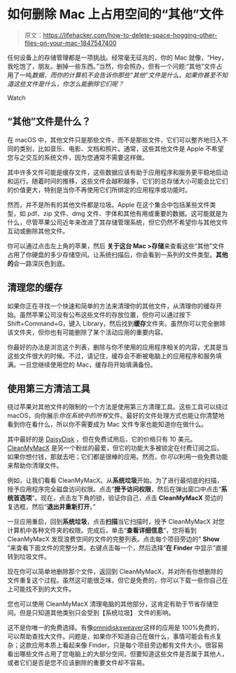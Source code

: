 # 如何删除 Mac 上占用空间的“其他”文件

> 原文：<https://lifehacker.com/how-to-delete-space-hogging-other-files-on-your-mac-1847547400>

任何设备上的存储管理都是一项挑战。经常毫无征兆的，你的 Mac 就像，“Hey，我吃饱了，朋友。删掉一些东西。”当然，你会照办，但有一个问题:“其他”文件占用了一吨*数据，而你的计算机不会告诉你那些“其他”文件是什么。如果你甚至不知道这些文件是什么，你怎么能删除它们呢？* 

Watch

## “其他”文件是什么？

在 macOS 中，其他文件只是那些文件，而不是那些文件，它们可以整齐地归入不同的类别，比如音乐、电影、文档和照片。通常，这些其他文件是 Apple 不希望您与之交互的系统文件，因为您通常不需要这样做。

其中许多文件可能是缓存文件，这些数据应该有助于应用程序和服务更平稳地启动和运行。随着时间的推移，这些文件会越积越多，它们的总存储大小可能会比它们的价值更大，特别是当你不再使用它们所绑定的应用程序或功能时。

然而，并不是所有的其他文件都是垃圾。Apple 在这个集合中包括某些文件类型，如 pdf、zip 文件、dmg 文件、字体和其他有用或重要的数据。这可能就是为什么，尽管苹果公司近年来改进了其存储管理系统，但它仍然不希望你与其他文件互动或删除其他文件。

你可以通过点击左上角的苹果，然后 **关于这台 Mac >存储**来查看这些“其他”文件占用了你硬盘的多少存储空间。让系统扫描后，你会看到一系列的文件类型。**其他的**会一路深灰色到底。

## 清理您的缓存

如果你正在寻找一个快速和简单的方法来清理你的其他文件，从清理你的缓存开始。虽然苹果公司没有公布这些文件的存放位置，但你可以通过按下 Shift+Command+G，键入 Library，然后找到**缓存**文件夹。虽然你可以完全删除该文件夹，但你也有可能删除了某个活动应用的重要内容。

你最好的办法是浏览这个列表，删除与你不使用的应用程序相关的内容，尤其是当这些文件很大的时候。不过，请记住，缓存会不断被电脑上的应用程序和服务填满。一旦您继续使用您的 Mac，缓存将开始填满备份。

## 使用第三方清洁工具

绕过苹果对其他文件的限制的一个方法是使用第三方清理工具。这些工具可以绕过 macOS，向你展示*你在系统中的所有*文件。最好的文件处理方式也能让你清楚地看到你在看什么，所以你不需要成为 Mac 文件专家也能知道你在做什么。

其中最好的是 [DaisyDisk](https://daisydiskapp.com/) ，但在免费试用后，它的价格只有 10 美元。 [CleanMyMacX](https://cleanmymac.com/) 是另一个粉丝的最爱，但它的功能大多被锁定在付费订阅之后。如果你想付钱，那就去吧；它们都是很棒的应用。然而，你*可以*利用一些免费功能来帮助你清理文件。

例如，让我们看看 CleanMyMacX。从**系统垃圾**开始。为了进行最彻底的扫描，授予应用程序完全磁盘访问权限。点击“**授予访问权限**，然后在弹出窗口中点击“**系统首选项**”。现在，点击左下角的锁，验证你自己，点击 **CleanMyMacX** 旁边的复选框，然后“**退出并重新打开**。”

一旦应用重启，回到**系统垃圾**，点击**扫描**当它扫描时，授予 CleanMyMacX 对您计算机中各种文件夹的权限。完成后，单击“**查看详细信息**”，您将看到 CleanMyMacX 发现浪费空间的文件的完整列表。点击每个项目旁边的“ **Show** ”来查看下面文件的完整分类。右键点击每一个，然后选择“**在 Finder** 中显示”直接转到垃圾文件。

现在你可以简单地删除那个文件，返回到 CleanMyMacX，并对所有你想删除的文件重复这个过程。虽然这可能很乏味，但它是免费的，你可以下载一些你自己在上可能找不到的大文件。

您也可以使用 CleanMyMacX 清理电脑的其他部分，这肯定有助于节省存储空间。但是只知道其他类别只会受到【系统垃圾】 文件的影响。

这不是你唯一的免费选择。有像[omnidisksweaver](https://www.omnigroup.com/more)这样的应用是 100%免费的，可以帮助查找大文件。问题是，如果你不知道自己在做什么，事情可能会有点复杂；这款应用本质上看起来像 Finder，只是每个项目旁边都有文件大小。很容易看出哪些文件占用了您电脑上的大部分空间，但要知道这些文件是否属于其他人，或者它们是否是您不应该删除的重要文件却不容易。